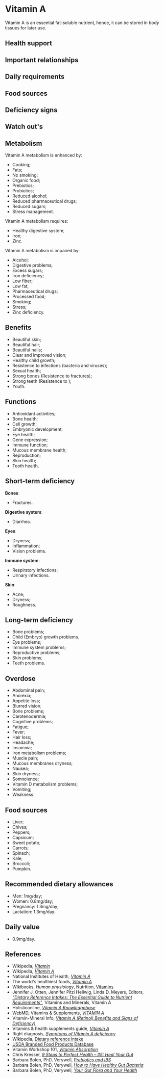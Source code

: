 # Vitamin A
Vitamin A is an essential fat-soluble nutrient, hence, it can be stored in body tissues for later use.

## Health support

## Important relationships

## Daily requirements

## Food sources

## Deficiency signs

## Watch out's

## Metabolism
Vitamin A metabolism is enhanced by:
- Cooking;
- Fats;
- No smoking;
- Organic food;
- Prebiotics;
- Probiotics;
- Reduced alcohol;
- Reduced pharmaceutical drugs;
- Reduced sugars;
- Stress management.

Vitamin A metabolism requires:
- Healthy digestive system;
- Iron;
- Zinc.

Vitamin A metabolism is impaired by:
- Alcohol;
- Digestive problems;
- Excess sugars;
- Iron deficiency;
- Low fiber;
- Low fat;
- Pharmaceutical drugs;
- Processed food;
- Smoking;
- Stress;
- Zinc deficiency.

## Benefits
- Beautiful skin;
- Beautiful hair;
- Beautiful nails;
- Clear and improved vision;
- Healthy child growth;
- Resistence to infections (bacteria and viruses);
- Sexual health;
- Strong bones (Resistence to fractures);
- Strong teeth (Resistence to );
- Youth.

## Functions
- Antioxidant activities;
- Bone health;
- Cell growth;
- Embryonic development;
- Eye health;
- Gene expression;
- Immune function;
- Mucous membrane health;
- Reproduction;
- Skin health;
- Tooth health.

## Short-term deficiency
__Bones__:
- Fractures.

__Digestive system__:
- Diarrhea.

__Eyes__: 
- Dryness;
- Inflammation;
- Vision problems.

__Immune system__:
- Respiratory infections;
- Urinary infections.

__Skin__:
- Acne;
- Dryness;
- Roughness.

## Long-term deficiency
- Bone problems;
- Child (Embryo) growth problems.
- Eye problems;
- Immune system problems;
- Reproductive problems;
- Skin problems;
- Teeth problems.

## Overdose
- Abdominal pain;
- Anorexia;
- Appetite loss;
- Blurred vision;
- Bone problems;
- Carotenodermia;
- Cognitive problems;
- Fatigue;
- Fever;
- Hair loss;
- Headache;
- Insomnia;
- Iron metabolism problems;
- Muscle pain;
- Mucous membranes dryness;
- Nausea;
- Skin dryness;
- Somnolence;
- Vitamin D metabolism problems;
- Vomiting;
- Weakness.

## Food sources
- Liver;
- Chives;
- Peppers;
- Capsicum;
- Sweet potato;
- Carrots;
- Spinach;
- Kale;
- Broccoli;
- Pumpkin.

## Recommended dietary allowances
- Men: 1mg/day;
- Women: 0.8mg/day;
- Pregnancy: 1.3mg/day;
- Lactation: 1.3mg/day.

## Daily value
- 0.9mg/day.

## References
- Wikipedia, [_Vitamin_](https://en.wikipedia.org/wiki/Vitamin)
- Wikipedia, [_Vitamin A_](https://en.wikipedia.org/wiki/Vitamin_A)
- National Institutes of Health, [_Vitamin A_](https://ods.od.nih.gov/factsheets/VitaminA-HealthProfessional/)
- The world's healthiest foods, [_Vitamin A_](http://www.whfoods.com/genpage.php?tname=nutrient&dbid=106)
- Wikibooks, _Human physiology_, Nutrition, [Vitamins](https://en.Wikibooks.org/wiki/Human_Physiology/Nutrition#Vitamins)
- Jennifer J. Otten, Jennifer Pitzi Hellwig, Linda D. Meyers, Editors, [_"Dietary Reference Intakes: The Essential Guide to Nutrient Requirements"_](https://www.amazon.com/Dietary-Reference-Intakes-Essential-Requirements/dp/0309157420), Vitamins and Minerals, Vitamin A
- Holisticonline, [_Vitamin A Knowledgebase_](http://1stholistic.com/Nutrition/vkb/kb_vit_a.htm)
- WebMD, Vitamins & Supplements, [_VITAMIN A_](http://www.webmd.com/vitamins-supplements/ingredientmono-964-VITAMIN+A.aspx?activeIngredientId=964&activeIngredientName=VITAMIN+A&source=2)
- Vitamin-Mineral Info, [_Vitamin A (Retinol) Benefits and Signs of Deficiency)_](http://www.vitamin-mineral-info.com/vitamin-a-retinol-benefits-signs-of-deficiency.php)
- Vitamins & health supplements guide, [_Vitamin A_](http://www.vitamins-supplements.org/vitamin-A.php)
- Right diagnosis, [_Symptoms of Vitamin A deficiency_](http://www.rightdiagnosis.com/v/vitamin_a_deficiency/symptoms.htm)
- Wikipedia, [Dietary reference intake](https://en.wikipedia.org/wiki/Dietary_Reference_Intake#Vitamins_and_minerals)
- [USDA Branded Food Products Database](https://ndb.nal.usda.gov/ndb/nutrients/report/nutrientsfrm?max=1000&offset=0&totCount=0&nutrient1=320&nutrient2=&nutrient3=&subset=0&sort=c&measureby=g)
- Vitamin Workshop 101, [_Vitamin Absorption_](http://www.vitaminworkshop.com/vitamin-absorption/2010/5/9/vitamin-absorption.html)
- Chris Kresser, [_9 Steps to Perfect Health – #5: Heal Your Gut_](https://chriskresser.com/9-steps-to-perfect-health-5-heal-your-digestive-system/)
- Barbara Bolen, PhD, Verywell, [_Prebiotics and IBS_](https://www.verywell.com/prebiotics-and-ibs-1944748)
- Barbara Bolen, PhD, Verywell, [_How to Have Healthy Gut Bacteria_](https://www.verywell.com/how-to-have-healthy-digestivesystem-bacteria-1945326)
- Barbara Bolen, PhD, Verywell, [_Your Gut Flora and Your Health_](https://www.verywell.com/what-are-your-digestive-system-flora-1944914)